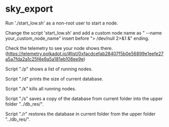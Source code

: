 # sky_export

Run './start_low.sh' as a non-root user to start a node.

Change the script 'start_low.sh' and add a custom node name as " --name your_custom_node_name" insert before "> /dev/null 2>&1 &" ending.

Check the telemetry to see your node shows there. (https://telemetry.polkadot.io/#list/0xfacdcefab28407f5b0e56899e1eefe27a5a7fda2a1c25f4e9a5a181eb108ee9e)

Script "./p" shows a list of running nodes.

Script "./d" prints the size of current database.

Script "./k" kills all running nodes.

Script "./s" saves a copy of the database from current folder into the upper folder "../db_res/".

Script "./r" restores the database in current folder from the upper folder "../db_res/".
